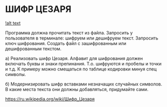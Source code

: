# ШИФР ЦЕЗАРЯ

[!alt text](https://upload.wikimedia.org/wikipedia/commons/thumb/2/2b/Caesar3.svg/1920px-Caesar3.svg.png)

Программа должна прочитать текст из файла. Запросить у пользователя в терминале: шифруем или дешифруем текст. Запросить ключ шифрования. Создать файл с зашифрованным или дешифрованным текстом.

а) Реализовать шифр Цезаря. Алфавит для шифрования должен включать буквы и знаки препинания. Т.о. шифруются и пробелы и точки и т.д. К примеру можно смещаться по таблице кодировки минуя спец символы.

б) Модернизировать шифр вставками незначащих случайных символов. В какие места текста они должны добавляться, придумайте сами.

https://ru.wikipedia.org/wiki/Шифр_Цезаря
